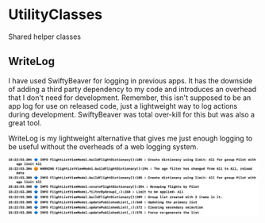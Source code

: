 # UtilityClasses
Shared helper classes

## WriteLog

I have used SwiftyBeaver for logging in previous apps. It has the downside of adding
a third party dependency to my code and introduces an overhead that I don't need for
development. Remember, this isn't supposed to be an app log for use on released code,
just a lightweight way to log actions during development. SwiftyBeaver was total
over-kill for this but was also a great tool. 

WriteLog is my lightweight alternative that gives me just enough logging to be
useful without the overheads of a web logging system.

![Log Writer](UtilityClasses/UtilityClasses/UtilityClasses.docc/Resources/writelog.png)


